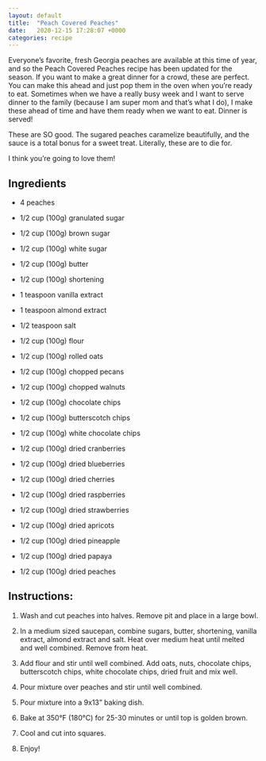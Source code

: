 ```yaml
---
layout: default
title:  "Peach Covered Peaches"
date:   2020-12-15 17:28:07 +0000
categories: recipe
---
```

Everyone’s favorite, fresh Georgia peaches are available at this time of year, and so the Peach Covered Peaches recipe has been updated for the season. If you want to make a great dinner for a crowd, these are perfect. You can make this ahead and just pop them in the oven when you’re ready to eat. Sometimes when we have a really busy week and I want to serve dinner to the family (because I am super mom and that’s what I do), I make these ahead of time and have them ready when we want to eat. Dinner is served!

These are SO good. The sugared peaches caramelize beautifully, and the sauce is a total bonus for a sweet treat. Literally, these are to die for.

I think you’re going to love them!


## Ingredients

- 4 peaches

- 1/2 cup (100g) granulated sugar

- 1/2 cup (100g) brown sugar

- 1/2 cup (100g) white sugar

- 1/2 cup (100g) butter

- 1/2 cup (100g) shortening

- 1 teaspoon vanilla extract

- 1 teaspoon almond extract

- 1/2 teaspoon salt

- 1/2 cup (100g) flour

- 1/2 cup (100g) rolled oats

- 1/2 cup (100g) chopped pecans

- 1/2 cup (100g) chopped walnuts

- 1/2 cup (100g) chocolate chips

- 1/2 cup (100g) butterscotch chips

- 1/2 cup (100g) white chocolate chips

- 1/2 cup (100g) dried cranberries

- 1/2 cup (100g) dried blueberries

- 1/2 cup (100g) dried cherries

- 1/2 cup (100g) dried raspberries

- 1/2 cup (100g) dried strawberries

- 1/2 cup (100g) dried apricots

- 1/2 cup (100g) dried pineapple

- 1/2 cup (100g) dried papaya

- 1/2 cup (100g) dried peaches


## Instructions:

1. Wash and cut peaches into halves. Remove pit and place in a large bowl.

2. In a medium sized saucepan, combine sugars, butter, shortening, vanilla extract, almond extract and salt. Heat over medium heat until melted and well combined. Remove from heat.

3. Add flour and stir until well combined. Add oats, nuts, chocolate chips, butterscotch chips, white chocolate chips, dried fruit and mix well.

4. Pour mixture over peaches and stir until well combined.

5. Pour mixture into a 9x13” baking dish.

6. Bake at 350°F (180°C) for 25-30 minutes or until top is golden brown.

7. Cool and cut into squares.

8. Enjoy!

